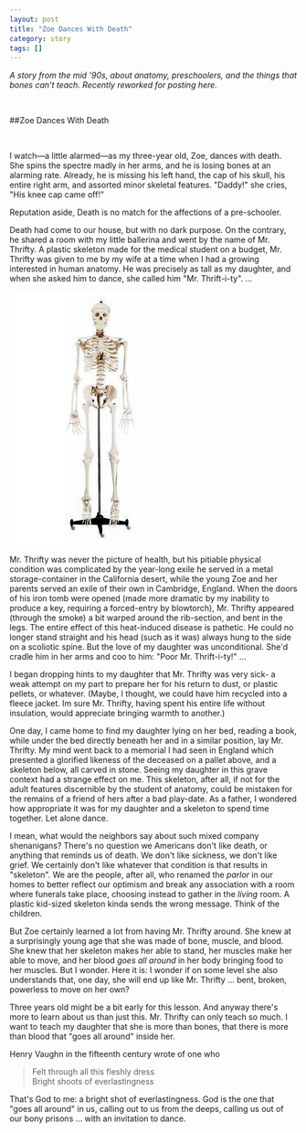 ```yaml
---
layout: post
title: "Zoe Dances With Death"
category: story
tags: []
---
```

*A story from the mid '90s, about anatomy, preschoolers, and the things that bones can't teach. Recently reworked for posting here.*

&nbsp;

##Zoe Dances With Death

&nbsp;

I watch&mdash;a little alarmed&mdash;as my three-year old, Zoe, dances with death. She spins the spectre madly in her arms, and he is losing bones at an alarming rate. Already, he is missing his left hand, the cap of his skull, his entire right arm, and assorted minor skeletal features. "Daddy!" she cries, "His knee cap came off!" 

Reputation aside, Death is no match for the affections of a pre-schooler. 

Death had come to our house, but with no dark purpose. On the contrary, he shared a room with my little ballerina and went by the name of Mr. Thrifty. A plastic skeleton made for the medical student on a budget, Mr. Thrifty was given to me by my wife at a time when I had a growing interested in human anatomy. He was precisely as tall as my daughter, and when she asked him to dance, she called him "Mr. Thrift-i-ty". ... 

![Mr. Thrifty](/assets/mrthrifty.jpg)

Mr. Thrifty was never the picture of health, but his pitiable physical condition was complicated by the year-long exile he served in a metal storage-container in the California desert, while the young Zoe and her parents served an exile of their own in Cambridge, England. When the doors of his iron tomb were opened (made more dramatic by my inability to produce a key, requiring a forced-entry by blowtorch), Mr. Thrifty appeared (through the smoke) a bit warped around the rib-section, and bent in the legs. The entire effect of this heat-induced disease is pathetic. He could no longer stand straight and his head (such as it was) always hung to the side on a scoliotic spine. But the love of my daughter was unconditional. She'd cradle him in her arms and coo to him: "Poor Mr. Thrift-i-ty!" ... 

I began dropping hints to my daughter that Mr. Thrifty was very sick- a weak attempt on my part to prepare her for his return to dust, or plastic pellets, or whatever. (Maybe, I thought, we could have him recycled into a fleece jacket. Im sure Mr. Thrifty, having spent his entire life without insulation, would appreciate bringing warmth to another.)

One day, I came home to find my daughter lying on her bed, reading a book, while under the bed directly beneath her and in a similar position, lay Mr. Thrifty. My mind went back to a memorial I had seen in England which presented a glorified likeness of the deceased on a pallet above, and a skeleton below, all carved in stone. Seeing my daughter in this grave context had a strange effect on me. This skeleton, after all, if not for the adult features discernible by the student of anatomy, could be mistaken for the remains of a friend of hers after a bad play-date. As a father, I wondered how appropriate it was for my daughter and a skeleton to spend time together. Let alone dance. 

I mean, what would the neighbors say about such mixed company shenanigans? There's no question we Americans don't like death, or anything that reminds us of death. We don't like sickness, we don't like grief. We certainly don't like whatever that condition is that results in "skeleton". We are the people, after all, who renamed the *parlor* in our homes to better reflect our optimism and break any association with a room where funerals take place, choosing instead to gather in the *living* room. A plastic kid-sized skeleton kinda sends the wrong message. Think of the children.

But Zoe certainly learned a lot from having Mr. Thrifty around. She knew at a surprisingly young age that she was made of bone, muscle, and blood. She knew that her skeleton makes her able to stand, her muscles make her able to move, and her blood *goes all around* in her body bringing food to her muscles. But I wonder. Here it is: I wonder if on some level she also understands that, one day, she will end up like Mr. Thrifty ... bent, broken, powerless to move on her own?

Three years old might be a bit early for this lesson. And anyway there's more to learn about us than just this. Mr. Thrifty can only teach so much. I want to teach my daughter that she is more than bones, that there is more than blood that "goes all around" inside her.

Henry Vaughn in the fifteenth century wrote of one who

> Felt through all this fleshly dress  
> Bright shoots of everlastingness

That's God to me: a bright shot of everlastingness. God is the one that "goes all around" in us, calling out to us from the deeps, calling us out of our bony prisons ... with an invitation to dance.